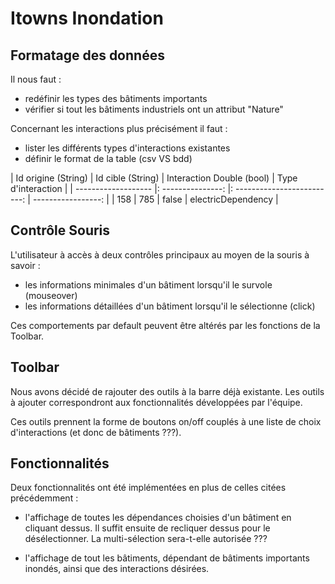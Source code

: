 # Itowns Inondation

## Formatage des données

Il nous faut :
- redéfinir les types des bâtiments importants
- vérifier si tout les bâtiments industriels ont un attribut "Nature"

Concernant les interactions plus précisément il faut :

- lister les différents types d'interactions existantes
- définir le format de la table (csv VS bdd)

| Id origine (String) | Id cible (String) |   Interaction Double (bool) | Type d'interaction |
| ------------------- |: ---------------: |: -------------------------: | -----------------: |
| 158                 | 785               | false                       | electricDependency |

## Contrôle Souris

L'utilisateur à accès à deux contrôles principaux au moyen de la souris à savoir :

- les informations minimales d'un bâtiment lorsqu'il le survole (mouseover)
- les informations détaillées d'un bâtiment lorsqu'il le sélectionne (click)

Ces comportements par default peuvent être altérés par les fonctions de la Toolbar.

## Toolbar

Nous avons décidé de rajouter des outils à la barre déjà existante. Les outils à ajouter correspondront aux fonctionnalités développées par l'équipe.

Ces outils prennent la forme de boutons on/off couplés à une liste de choix d'interactions (et donc de bâtiments ???).

## Fonctionnalités

Deux fonctionnalités ont été implémentées en plus de celles citées précédemment :

- l'affichage de toutes les dépendances choisies d'un bâtiment en cliquant dessus. Il suffit ensuite de recliquer dessus pour le désélectionner. La multi-sélection sera-t-elle autorisée ???

- l'affichage de tout les bâtiments, dépendant de bâtiments importants inondés, ainsi que des interactions désirées.